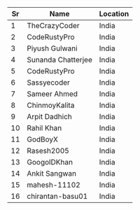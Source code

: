 |Sr| Name               |Location        |
|--|--------------------|----------------|
|1 | TheCrazyCoder      | India          |
|2 | CodeRustyPro       | India          |
|3 | Piyush Gulwani     | India          |
|4 | Sunanda Chatterjee | India          |
|5 | CodeRustyPro       | India          |
|6 | Sassyecoder        | India          |
|7 | Sameer Ahmed       | India          |
|8 | ChinmoyKalita      | India          |
|9 | Arpit Dadhich      | India          |
|10| Rahil Khan         | India          |
|11| GodBoyX            | India          |
|12| Rasesh2005         | India          |
|13| GoogolDKhan        | India          |
|14| Ankit Sangwan      | India          |
|15| mahesh-11102       | India          |
|16| chirantan-basu01   | India          |
